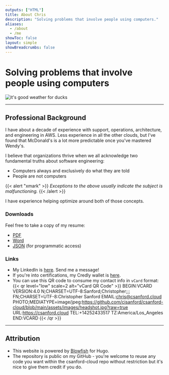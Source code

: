 ```yaml
---
outputs: ["HTML"]
title: About Chris
description: "Solving problems that involve people using computers."
aliases:
  - /about
  - /me
showToc: false
layout: simple
showBreadcrumbs: false
---
```


# Solving problems that involve people using computers

![it's good weather for ducks](/images/seattle.png)

---

## Professional Background

I have about a decade of experience with support, operations, architecture, and engineering in AWS. Less experience in all the other clouds, but I've found that McDonald's is a lot more predictable once you've mastered Wendy's.

I believe that organizations thrive when we all acknowledge two fundamental truths about software engineering:
- Computers always and exclusively do what they are told
- People are not computers

{{< alert "xmark" >}}
*Exceptions to the above usually indicate the subject is malfunctioning.*
{{< /alert >}}

I have experience helping optimize around both of those concepts.

### Downloads
Feel free to take a copy of my resume:
- [PDF](/files/Chris_Sanford_Resume_20250331.pdf)
- [Word](/files/Chris_Sanford_Resume_20250331.docx)
- [JSON](/files/Chris_Sanford_Resume_20250331.json) (for programmatic access)

### Links
- My LinkedIn is [here](https://www.linkedin.com/in/csanford31). Send me a message!
- If you're into certifications, my Credly wallet is [here](https://www.credly.com/users/christopher-sanford.d404c872).
- You can use this QR code to consume my contact info in `vCard` format:
{{< qr level="low" scale=2 alt="vCard QR Code" >}}
BEGIN:VCARD
VERSION:4.0
N;CHARSET=UTF-8:Sanford;Christopher;;;
FN;CHARSET=UTF-8:Christopher Sanford
EMAIL:chris@csanford.cloud
PHOTO;MEDIATYPE=image/jpeg:https://github.com/cisanford/csanford-cloud/blob/main/assets/images/headshot.jpg?raw=true
URL:https://csanford.cloud
TEL:+14252433517
TZ:America/Los_Angeles
END:VCARD
{{< /qr >}}

---

## Attribution

- This website is powered by [Blowfish](https://blowfish.page/) for Hugo.
- The repository is public on my GitHub - you're welcome to reuse any code you want within the csanford-cloud repo without restriction but it's nice to give them credit if you do.
